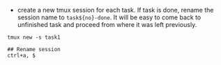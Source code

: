 - create a new tmux session for each task. If task is done, rename the session name to `task${no}-done`. It will be easy to come back to unfinished task and proceed from where it was left previously.
```
tmux new -s task1

## Rename session
ctrl+a, $ 
```